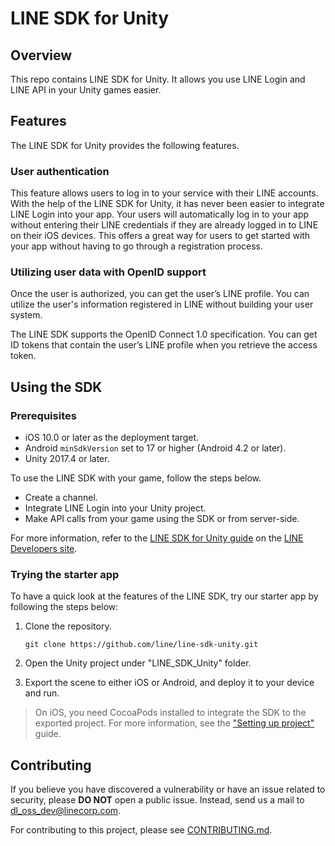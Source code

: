 # LINE SDK for Unity

## Overview

This repo contains LINE SDK for Unity. It allows you use LINE Login and LINE API in your Unity games easier.

## Features

The LINE SDK for Unity provides the following features.

### User authentication

This feature allows users to log in to your service with their LINE accounts. With the help of the LINE SDK for Unity, it has never been easier to integrate LINE Login into your app. Your users will automatically log in to your app without entering their LINE credentials if they are already logged in to LINE on their iOS devices. This offers a great way for users to get started with your app without having to go through a registration process.

### Utilizing user data with OpenID support

Once the user is authorized, you can get the user’s LINE profile. You can utilize the user's information registered in LINE without building your user system.

The LINE SDK supports the OpenID Connect 1.0 specification. You can get ID tokens that contain the user’s LINE profile when you retrieve the access token.

## Using the SDK

### Prerequisites

* iOS 10.0 or later as the deployment target.
* Android `minSdkVersion` set to 17 or higher (Android 4.2 or later).
* Unity 2017.4 or later.

To use the LINE SDK with your game, follow the steps below.

* Create a channel. 
* Integrate LINE Login into your Unity project.
* Make API calls from your game using the SDK or from server-side.

For more information, refer to the [LINE SDK for Unity guide](https://developers.line.biz/en/docs/unity-sdk/) on the [LINE Developers site](https://developers.line.biz).

### Trying the starter app

To have a quick look at the features of the LINE SDK, try our starter app by following the steps below:

1. Clone the repository.

    ```git clone https://github.com/line/line-sdk-unity.git```

2. Open the Unity project under "LINE_SDK_Unity" folder.

3. Export the scene to either iOS or Android, and deploy it to your device and run.

> On iOS, you need CocoaPods installed to integrate the SDK to the exported project. For more information, see the ["Setting up project"](https://developers.line.biz/en/docs/unity-sdk/project-setup/) guide.

## Contributing

If you believe you have discovered a vulnerability or have an issue related to security, please **DO NOT** open a public issue. Instead, send us a mail to [dl_oss_dev@linecorp.com](mailto:dl_oss_dev@linecorp.com).

For contributing to this project, please see [CONTRIBUTING.md](https://github.com/line/line-sdk-unity/blob/master/CONTRIBUTING.md).
